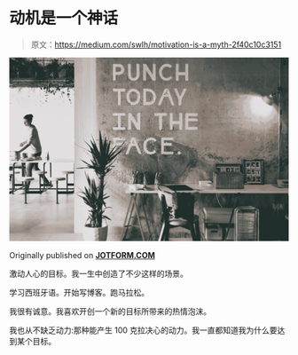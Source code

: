 # 动机是一个神话

> 原文：<https://medium.com/swlh/motivation-is-a-myth-2f40c10c3151>

![](img/f84e3f1829efd42a13fc335d1b44bcf8.png)

Originally published on [**JOTFORM.COM**](http://jotform.com)

激动人心的目标。我一生中创造了不少这样的场景。

学习西班牙语。开始写博客。跑马拉松。

我很有诚意。我喜欢开创一个新的目标所带来的热情泡沫。

我也从不缺乏动力:那种能产生 100 克拉决心的动力。我一直都知道我为什么要达到某个目标。
